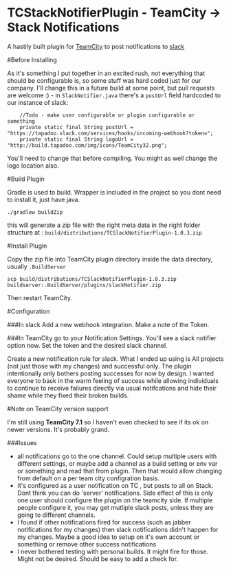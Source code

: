 # TCStackNotifierPlugin - TeamCity -> Stack Notifications

A hastily built plugin for [TeamCity](http://www.jetbrains.com/teamcity/) to post notifications to [slack](https://slack.com/)

#Before Installing

As it's something I put together in an excited rush, not everything that should be configurable is, so some stuff was hard coded just for our company. I'll change this in a future build at some point, but pull requests are welcome :) - in `SlackNotifier.java` there's a `postUrl` field hardcoded to our instance of slack:

```
    //Todo - make user configurable or plugin configurable or something
    private static final String postUrl = "https://tapadoo.slack.com/services/hooks/incoming-webhook?token=";
    private static final String logoUrl = "http://build.tapadoo.com/img/icons/TeamCity32.png";
```
You'll need to change that before compiling. You might as well change the logo location also.

#Build Plugin

Gradle is used to build. Wrapper is included in the project so you dont need to install it, just have java.

    ./gradlew buildZip

this will generate a zip file with the right meta data in the right folder structure at : `build/distributions/TCSlackNotifierPlugin-1.0.3.zip`

#Install Plugin

Copy the zip file into TeamCity plugin directory inside the data directory, usually `.BuildServer`

```
scp build/distributions/TCSlackNotifierPlugin-1.0.3.zip buildserver:.BuildServer/plugins/slackNotifier.zip
```

Then restart TeamCity.

#Configuration

###In slack
Add a new webhook integration. Make a note of the Token.

###In TeamCity
go to your Notification Settings. You'll see a slack notifier option now. Set the token and the desired slack channel.

Create a new notification rule for slack. What I ended up using is All projects (not just those with my changes) and successful only. The plugin intentionally only bothers posting successes for now by design. I wanted everyone to bask in the warm feeling of success while allowing individuals to continue to receive failures directly via usual notifcations and hide their shame while they fixed their broken builds.

#Note on TeamCity version support

I'm still using **TeamCity 7.1** so I haven't even checked to see if its ok on newer versions. It's probably grand.

###Issues

* all notifications go to the one channel. Could setup multiple users with different settings, or maybe add a channel as a build setting or env var or something and read that from plugin. Then that would allow changing from default on a per team city configration basis.
* It's configured as a user notification on TC , but posts to all on Stack. Dont think you can do 'server' notifications. Side effect of this is only one user should configure the plugin on the teamcity side. If multiple people configure it, you may get mutliple slack posts, unless they are going to different channels.
* I found if other notifications fired for success (such as jabber notifications for my changes) then slack notifications didn't happen for my changes. Maybe a good idea to setup on it's own account or something or remove other success notifications
* I never bothered testing with personal builds. It might fire for those. Might not be desired. Should be easy to add a check for.
